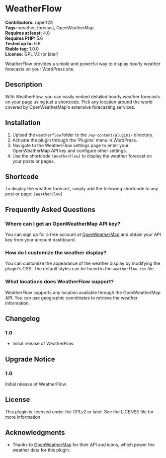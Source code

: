 # WeatherFlow

**Contributors:** rupert28  
**Tags:** weather, forecast, OpenWeatherMap  
**Requires at least:** 4.0  
**Requires PHP:** 5.6  
**Tested up to:** 6.6  
**Stable tag:** 1.0.0  
**License:** GPL V2 (or later)  

WeatherFlow provides a simple and powerful way to display hourly weather forecasts on your WordPress site.

## Description

With WeatherFlow, you can easily embed detailed hourly weather forecasts on your page using just a shortcode. Pick any location around the world covered by OpenWeatherMap's extensive forecasting services.

## Installation

1. Upload the `weatherflow` folder to the `/wp-content/plugins/` directory.
2. Activate the plugin through the 'Plugins' menu in WordPress.
3. Navigate to the WeatherFlow settings page to enter your OpenWeatherMap API key and configure other settings.
4. Use the shortcode `[WeatherFlow]` to display the weather forecast on your posts or pages.

## Shortcode

To display the weather forecast, simply add the following shortcode to any post or page: `[WeatherFlow]`

## Frequently Asked Questions

### Where can I get an OpenWeatherMap API key?

You can sign up for a free account at [OpenWeatherMap](https://openweathermap.org/api) and obtain your API key from your account dashboard.

### How do I customize the weather display?

You can customize the appearance of the weather display by modifying the plugin's CSS. The default styles can be found in the `weatherflow.css` file.

### What locations does WeatherFlow support?

WeatherFlow supports any location available through the OpenWeatherMap API. You can use geographic coordinates to retrieve the weather information.

## Changelog

### 1.0
* Initial release of WeatherFlow.

## Upgrade Notice

### 1.0
Initial release of WeatherFlow.

## License

This plugin is licensed under the GPLv2 or later. See the LICENSE file for more information.

## Acknowledgments

* Thanks to [OpenWeatherMap](https://openweathermap.org/) for their API and icons, which power the weather data for this plugin.
